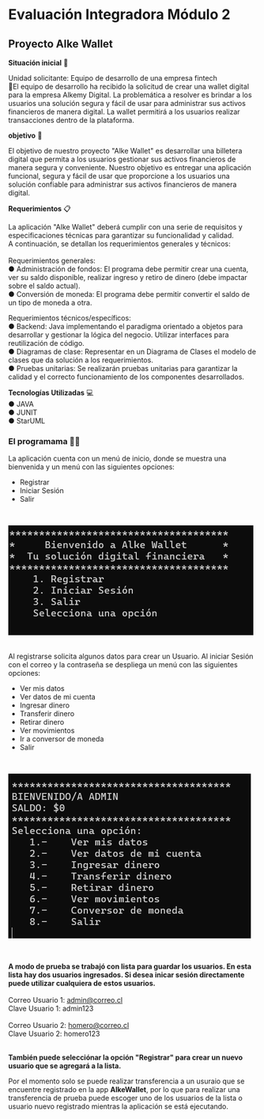 # Evaluación Integradora Módulo 2
## Proyecto Alke Wallet 

**Situación inicial** 📍

Unidad solicitante: Equipo de desarrollo de una empresa fintech <br>
📌El equipo de desarrollo ha recibido la solicitud de crear una wallet digital para la empresa Alkemy Digital. La problemática a resolver es brindar a los usuarios una solución segura y fácil de usar para administrar sus activos financieros de manera digital. La wallet permitirá a los usuarios realizar transacciones dentro de la plataforma. 

**objetivo** 🎯<br>

El objetivo de nuestro proyecto "Alke Wallet" es desarrollar una billetera digital que permita a los usuarios gestionar sus activos financieros de manera segura y conveniente. Nuestro objetivo es entregar una aplicación funcional, segura y fácil de usar que proporcione a los usuarios una solución confiable para administrar sus activos financieros de manera digital.
 
**Requerimientos** 📋<br>

La aplicación "Alke Wallet" deberá cumplir con una serie de requisitos y especificaciones técnicas para garantizar su funcionalidad y calidad.<br> A continuación, se detallan los requerimientos generales y técnicos: <br><br>
Requerimientos generales:<br>
● Administración de fondos: El programa debe permitir crear una cuenta, ver su saldo disponible, realizar ingreso y retiro de dinero (debe impactar sobre el saldo actual).<br>
● Conversión de moneda: El programa debe permitir convertir el saldo de un tipo de moneda a otra. <br>

Requerimientos técnicos/específicos:<br>
● Backend: Java implementando el paradigma orientado a objetos para desarrollar y gestionar la lógica del negocio. Utilizar interfaces para reutilización de código.<br>
● Diagramas de clase: Representar en un Diagrama de Clases el modelo de clases que da solución a los requerimientos.<br>
● Pruebas unitarias: Se realizarán pruebas unitarias para garantizar la calidad y el correcto funcionamiento de los componentes desarrollados.

**Tecnologías Utilizadas** 💻 <br>
● JAVA <br>
● JUNIT <br>
● StarUML <br>

### El programama 👨‍💻
La aplicación cuenta con un menú de inicio, donde se muestra una bienvenida y un menú con las siguientes opciones: <br>
- Registrar
- Iniciar Sesión
- Salir
<br>

![Inicio de la app AlkeWallet](Entregables/imagenesApp/Inicio.png)

<br>
Al registrarse solicita algunos datos para crear un Usuario.
Al iniciar Sesión con el correo y la contraseña se despliega un menú con las siguientes opciones: <br>

- Ver mis datos 
- Ver datos de mi cuenta
- Ingresar dinero
- Transferir dinero
- Retirar dinero
- Ver movimientos
- Ir a conversor de moneda
- Salir 
<br>

![Inicio de la app AlkeWallet](Entregables/imagenesApp/inicioSesion.png)

<br>

**A modo de prueba se trabajó con lista para guardar los usuarios. En esta lista hay dos usuarios ingresados. Si desea inicar sesión directamente puede utilizar cualquiera de estos usuarios.** <br><br>
Correo Usuario 1: admin@correo.cl<br>
Clave Usuario 1: admin123 <br><br>
Correo Usuario 2: homero@correo.cl<br>
Clave Usuario 2: homero123<br><br>

**También puede selecciónar la opción "Registrar" para crear un nuevo usuario que se agregará a la lista.** <br>

Por el momento solo se puede realizar transferencia a un usuraio que se encuentre registrado en la app **AlkeWallet**, por lo que para realizar una transferencia de prueba puede escoger uno de los usuarios de la lista o usuario nuevo registrado mientras la aplicación se está ejecutando. 






